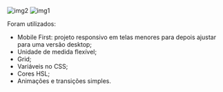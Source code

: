 ![img2](https://github.com/MatheusToledo246/Blog_gatos/assets/125576377/f27db0be-2be4-45b1-af17-71077e979a29)
![img1](https://github.com/MatheusToledo246/Blog_gatos/assets/125576377/9bc82001-fae4-4f99-a186-3be1bbb425b7)

Foram utilizados:
- Mobile First: projeto responsivo em telas menores para depois ajustar para uma versão desktop;
- Unidade de medida flexível;
- Grid;
- Variáveis no CSS;
- Cores HSL;
- Animações e transições simples.
